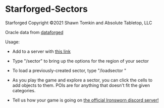 # Starforged-Sectors

Starforged Copyright ©2021 Shawn Tomkin and Absolute Tabletop, LLC

Oracle data from [dataforged](https://github.com/rsek/dataforged)

Usage: 

* Add to a server with [this link](https://discord.com/api/oauth2/authorize?client_id=986020039431954492&permissions=67584&redirect_uri=https%3A%2F%2Fdiscord.com%2Fapi%2Foauth2%2Fauthorize%3Fclient_id%3D986020039431954492%26permissions%3D67584%26scope%3Dapplications.commands%2520bot&scope=bot)

* Type "/sector" to bring up the options for the region of your sector

* To load a previously-created sector, type "/loadsector <name of sector>"

* As you play the game and explore a sector, you can click the cells to add objects to them. POIs are for anything that doesn't fit the given categories.

* Tell us how your game is going on [the official Ironsworn discord server!](https://discordapp.com/invite/6QMvmJb)
